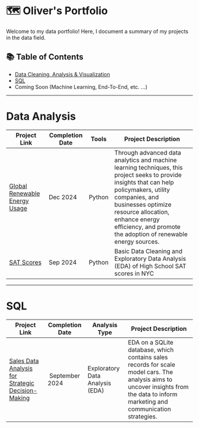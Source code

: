 # 🗺 Oliver's Portfolio

Welcome to my data portfolio! Here, I document a summary of my projects in the data field. 

## 📚 Table of Contents
- [Data Cleaning, Analysis & Visualization](#data-analysis)
- [SQL](#sql)
- Coming Soon (Machine Learning, End-To-End, etc. ...)

***

# Data Analysis

| Project Link | Completion Date | Tools | Project Description | 
|---|---|---|---|
| [Global Renewable Energy Usage](https://github.com/oliverkerstenDS/Portfolio/blob/main/GlobalEnergyUsage_MonthlyUsagePrediction/Notebook_GEU_MUP.ipynb) | Dec 2024 | Python | Through advanced data analytics and machine learning techniques, this project seeks to provide insights that can help policymakers, utility companies, and businesses optimize resource allocation, enhance energy efficiency, and promote the adoption of renewable energy sources. |
| [SAT Scores](https://github.com/oliverkerstenDS/Portfolio/blob/main/Cleaning_NYCSATScores/Walkthrough.ipynb) | Sep 2024 | Python | Basic Data Cleaning and Exploratory Data Analysis (EDA) of High School SAT scores in NYC |

***

# SQL

| Project Link | Completion Date | Analysis Type  | Project Description | 
|---|---|---|---|
| [Sales Data Analysis for Strategic Decision-Making](https://github.com/oliverkerstenDS/Portfolio/blob/main/SQL_CarSalesDataAnalysis/Code.md) | September 2024 | Exploratory Data Analysis (EDA) | EDA on a SQLite database, which contains sales records for scale model cars. The analysis aims to uncover insights from the data to inform marketing and communication strategies.|
